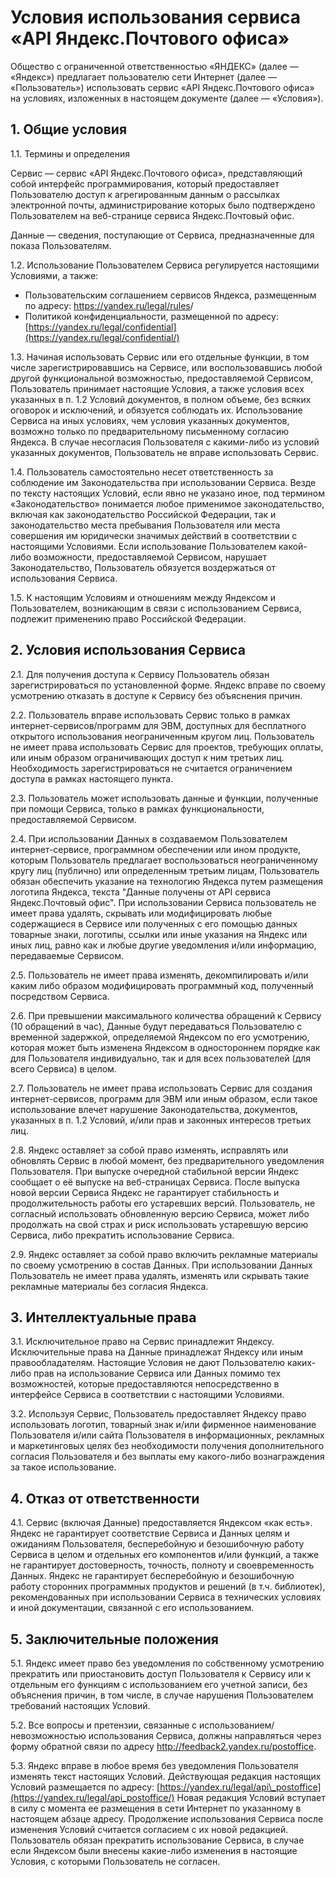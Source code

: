  Условия использования сервиса «API Яндекс.Почтового офиса»
==========================================================

 Общество с ограниченной ответственностью «ЯНДЕКС» (далее — «Яндекс») предлагает пользователю сети Интернет (далее — «Пользователь») использовать сервис «API Яндекс.Почтового офиса» на условиях, изложенных в настоящем документе (далее — «Условия»).


 1\. Общие условия
-----------------

 1\.1\. Термины и определения


Сервис — сервис «API Яндекс.Почтового офиса», представляющий собой интерфейс программирования, который предоставляет Пользователю доступ к агрегированным данным о рассылках электронной почты, администрирование которых было подтверждено Пользователем на веб\-странице сервиса Яндекс.Почтовый офис.


Данные — сведения, поступающие от Сервиса, предназначенные для показа Пользователям. 


1\.2\. Использование Пользователем Сервиса регулируется настоящими Условиями, а также:
* Пользовательским соглашением сервисов Яндекса, размещенным по адресу: <https://yandex.ru/legal/rules>/
* Политикой конфиденциальности, размещенной по адресу: [https://yandex.ru/legal/confidential](https://yandex.ru/legal/confidential/)



1\.3\. Начиная использовать Сервис или его отдельные функции, в том числе зарегистрировавшись на Сервисе, или воспользовавшись любой другой функциональной возможностью, предоставляемой Сервисом, Пользователь принимает настоящие Условия, а также условия всех указанных в п. 1\.2 Условий документов, в полном объеме, без всяких оговорок и исключений, и обязуется соблюдать их. Использование Сервиса на иных условиях, чем условия указанных документов, возможно только по предварительному письменному согласию Яндекса. В случае несогласия Пользователя с какими\-либо из условий указанных документов, Пользователь не вправе использовать Сервис.


1\.4\. Пользователь самостоятельно несет ответственность за соблюдение им Законодательства при использовании Сервиса. Везде по тексту настоящих Условий, если явно не указано иное, под термином «Законодательство» понимается любое применимое законодательство, включая как законодательство Российской Федерации, так и законодательство места пребывания Пользователя или места совершения им юридически значимых действий в соответствии с настоящими Условиями. Если использование Пользователем какой\-либо возможности, предоставляемой Сервисом, нарушает Законодательство, Пользователь обязуется воздержаться от использования Сервиса.


1\.5\. К настоящим Условиям и отношениям между Яндексом и Пользователем, возникающим в связи с использованием Сервиса, подлежит применению право Российской Федерации.


 2\. Условия использования Сервиса
---------------------------------

 2\.1\. Для получения доступа к Сервису Пользователь обязан зарегистрироваться по установленной форме. Яндекс вправе по своему усмотрению отказать в доступе к Сервису без объяснения причин.


2\.2\. Пользователь вправе использовать Сервис только в рамках интернет\-сервисов/программ для ЭВМ, доступных для бесплатного открытого использования неограниченным кругом лиц. Пользователь не имеет права использовать Сервис для проектов, требующих оплаты, или иным образом ограничивающих доступ к ним третьих лиц. Необходимость зарегистрироваться не считается ограничением доступа в рамках настоящего пункта.


2\.3\. Пользователь может использовать данные и функции, полученные при помощи Сервиса, только в рамках функциональности, предоставляемой Сервисом.


2\.4\. При использовании Данных в создаваемом Пользователем интернет\-сервисе, программном обеспечении или ином продукте, которым Пользователь предлагает воспользоваться неограниченному кругу лиц (публично) или определенным третьим лицам, Пользователь обязан обеспечить указание на технологию Яндекса путем размещения логотипа Яндекса, текста "Данные получены от API сервиса Яндекс.Почтовый офис". При использовании Сервиса пользователь не имеет права удалять, скрывать или модифицировать любые содержащиеся в Сервисе или полученных с его помощью данных товарные знаки, логотипы, ссылки или иные указания на Яндекс или иных лиц, равно как и любые другие уведомления и/или информацию, передаваемые Сервисом.


2\.5\. Пользователь не имеет права изменять, декомпилировать и/или каким либо образом модифицировать программный код, полученный посредством Сервиса.


2\.6\. При превышении максимального количества обращений к Сервису (10 обращений в час), Данные будут передаваться Пользователю с временной задержкой, определяемой Яндексом по его усмотрению, которая может быть изменена Яндексом в одностороннем порядке как для Пользователя индивидуально, так и для всех пользователей (для всего Сервиса) в целом.


2\.7\. Пользователь не имеет права использовать Сервис для создания интернет\-сервисов, программ для ЭВМ или иным образом, если такое использование влечет нарушение Законодательства, документов, указанных в п. 1\.2 Условий, и/или прав и законных интересов третьих лиц.


2\.8\. Яндекс оставляет за собой право изменять, исправлять или обновлять Сервис в любой момент, без предварительного уведомления Пользователя. При выпуске очередной стабильной версии Яндекс сообщает о её выпуске на веб\-страницах Сервиса. После выпуска новой версии Сервиса Яндекс не гарантирует стабильность и продолжительность работы его устаревших версий. Пользователь, не согласный использовать обновленную версию Сервиса, может либо продолжать на свой страх и риск использовать устаревшую версию Сервиса, либо прекратить использование Сервиса.


2\.9\. Яндекс оставляет за собой право включить рекламные материалы по своему усмотрению в состав Данных. При использовании Данных Пользователь не имеет права удалять, изменять или скрывать такие рекламные материалы без согласия Яндекса.


 3\. Интеллектуальные права
--------------------------

 3\.1\. Исключительное право на Сервис принадлежит Яндексу. Исключительные права на Данные принадлежат Яндексу или иным правообладателям. Настоящие Условия не дают Пользователю каких\-либо прав на использование Сервиса или Данных помимо тех возможностей, которые предоставляются непосредственно в интерфейсе Сервиса в соответствии с настоящими Условиями.


3\.2\. Используя Сервис, Пользователь предоставляет Яндексу право использовать логотип, товарный знак и/или фирменное наименование Пользователя и/или сайта Пользователя в информационных, рекламных и маркетинговых целях без необходимости получения дополнительного согласия Пользователя и без выплаты ему какого\-либо вознаграждения за такое использование.


 4\. Отказ от ответственности
----------------------------

 4\.1\. Сервис (включая Данные) предоставляется Яндексом «как есть». Яндекс не гарантирует соответствие Сервиса и Данных целям и ожиданиям Пользователя, бесперебойную и безошибочную работу Сервиса в целом и отдельных его компонентов и/или функций, а также не гарантирует достоверность, точность, полноту и своевременность Данных. Яндекс не гарантирует бесперебойную и безошибочную работу сторонних программных продуктов и решений (в т.ч. библиотек), рекомендованных при использовании Сервиса в технических условиях и иной документации, связанной с его использованием.


 5\. Заключительные положения
----------------------------

 5\.1\. Яндекс имеет право без уведомления по собственному усмотрению прекратить или приостановить доступ Пользователя к Сервису или к отдельным его функциям с использованием его учетной записи, без объяснения причин, в том числе, в случае нарушения Пользователем требований настоящих Условий.


5\.2\. Все вопросы и претензии, связанные с использованием/невозможностью использования Сервиса, должны направляться через форму обратной связи по адресу [http://feedback2\.yandex.ru/postoffice](http://feedback2.yandex.ru/postoffice/).


5\.3\. Яндекс вправе в любое время без уведомления Пользователя изменять текст настоящих Условий. Действующая редакция настоящих Условий размещается по адресу: [https://yandex.ru/legal/api\_postoffice](https://yandex.ru/legal/api_postoffice/) Новая редакция Условий вступает в силу с момента ее размещения в сети Интернет по указанному в настоящем абзаце адресу. Продолжение использования Сервиса после изменения Условий считается согласием с их новой редакцией. Пользователь обязан прекратить использование Сервиса, в случае если Яндексом были внесены какие\-либо изменения в настоящие Условия, с которыми Пользователь не согласен.


 
